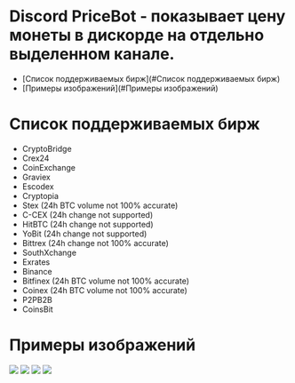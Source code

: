 # Discord PriceBot - показывает цену монеты в дискорде на отдельно выделенном канале.

- [Список поддерживаемых бирж](#Список поддерживаемых бирж)
- [Примеры изображений](#Примеры изображений)

# <a name = "Список поддерживаемых бирж"></a> Список поддерживаемых бирж

- CryptoBridge
- Crex24
- CoinExchange
- Graviex
- Escodex
- Cryptopia
- Stex (24h BTC volume not 100% accurate)
- C-CEX (24h change not supported)
- HitBTC (24h change not supported)
- YoBit (24h change not supported)
- Bittrex (24h change not 100% accurate)
- SouthXchange
- Exrates
- Binance
- Bitfinex (24h BTC volume not 100% accurate)
- Coinex (24h BTC volume not 100% accurate)
- P2PB2B
- CoinsBit

# <a name = "Примеры изображений"></a> Примеры изображений

<img src="https://i.imgur.com/rIm9HV0.png" /> 
<img src="https://i.imgur.com/6O4lR9g.png" /> 
<img src="https://i.imgur.com/rERmTJT.png" /> 
<img src="https://i.imgur.com/JQjhFCs.png" />
